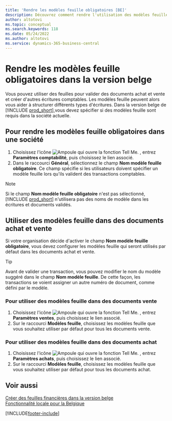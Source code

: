 ```yaml
---
title: 'Rendre les modèles feuille obligatoires [BE]'
description: Découvrez comment rendre l'utilisation des modèles feuille obligatoire dans la version belge.
author: altotovi
ms.topic: conceptual
ms.search.keywords: 118
ms.date: 05/24/2022
ms.author: altotovi
ms.service: dynamics-365-business-central
---
```


# <a name="make-journal-templates-mandatory-in-the-belgian-version"></a>Rendre les modèles feuille obligatoires dans la version belge

Vous pouvez utiliser des feuilles pour valider des documents achat et vente et créer d'autres écritures comptables. Les modèles feuille peuvent alors vous aider à structurer différents types d'écritures. Dans la version belge de [!INCLUDE [prod_short](../../includes/prod_short.md)],vous devez spécifier si des modèles feuille sont requis dans la société actuelle.  

## <a name="to-make-journal-templates-required-in-a-company"></a>Pour rendre les modèles feuille obligatoires dans une société

1. Choisissez l'icône ![Ampoule qui ouvre la fonction Tell Me.](../../media/ui-search/search_small.png "Dites-moi ce que vous voulez faire") , entrez **Paramètres comptabilité**, puis choisissez le lien associé.  
2. Dans le raccourci **Général**, sélectionnez le champ **Nom modèle feuille obligatoire**. Ce champ spécifie si les utilisateurs doivent spécifier un modèle feuille lors qu'ils valident des transactions comptables.  

> [!NOTE]  
> Si le champ **Nom modèle feuille obligatoire** n'est pas sélectionné, [!INCLUDE [prod_short](../../includes/prod_short.md)] n'utilisera pas des noms de modèle dans les écritures et documents validés.

## <a name="use-journal-templates-in-sales-and-purchase-documents"></a>Utiliser des modèles feuille dans des documents achat et vente

Si votre organisation décide d'activer le champ **Nom modèle feuille obligatoire**, vous devez configurer les modèles feuille qui seront utilisés par défaut dans les documents achat et vente.

> [!TIP]  
> Avant de valider une transaction, vous pouvez modifier le nom du modèle suggéré dans le champ **Nom modèle feuille**. De cette façon, les transactions se voient assigner un autre numéro de document, comme défini par le modèle.

### <a name="to-use-journal-templates-in-sales-documents"></a>Pour utiliser des modèles feuille dans des documents vente

1. Choisissez l'icône ![Ampoule qui ouvre la fonction Tell Me.](../../media/ui-search/search_small.png "Dites-moi ce que vous voulez faire") , entrez **Paramètres ventes**, puis choisissez le lien associé.  
2. Sur le raccourci **Modèles feuille**, choisissez les modèles feuille que vous souhaitez utiliser par défaut pour tous les documents vente.  

### <a name="to-use-journal-templates-in-purchase-documents"></a>Pour utiliser des modèles feuille dans des documents achat

1. Choisissez l'icône ![Ampoule qui ouvre la fonction Tell Me.](../../media/ui-search/search_small.png "Dites-moi ce que vous voulez faire") , entrez **Paramètres achats**, puis choisissez le lien associé.  
2. Sur le raccourci **Modèles feuille**, choisissez les modèles feuille que vous souhaitez utiliser par défaut pour tous les documents achat.  

## <a name="see-also"></a>Voir aussi

[Créer des feuilles financières dans la version belge](how-to-create-financial-journals.md)  
[Fonctionnalité locale pour la Belgique](belgium-local-functionality.md)  


[!INCLUDE[footer-include](../../includes/footer-banner.md)]
